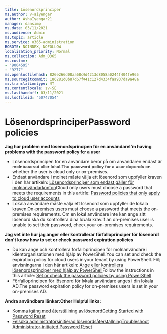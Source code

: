 ```yaml
---
title: Lösenordsprinciper
ms.author: v-aiyengar
author: AshaIyengar21
manager: dansimp
ms.date: 03/11/2021
ms.audience: Admin
ms.topic: article
ms.service: o365-administration
ROBOTS: NOINDEX, NOFOLLOW
localization_priority: Normal
ms.collection: Adm_O365
ms.custom:
- "9004595"
- "9277"
ms.openlocfilehash: 826e266d08aa68c0d4213d8058a0244f404fe965
ms.sourcegitcommit: 186281d0b87d67f041c127d4334faa937da9a48a
ms.translationtype: MT
ms.contentlocale: sv-SE
ms.lasthandoff: 03/11/2021
ms.locfileid: "50747054"
---
```

# <a name="password-policies"></a><span data-ttu-id="7bafa-102">Lösenordsprinciper</span><span class="sxs-lookup"><span data-stu-id="7bafa-102">Password policies</span></span>

<span data-ttu-id="7bafa-103">**Jag har problem med lösenordsprincipen för en användare**</span><span class="sxs-lookup"><span data-stu-id="7bafa-103">**I'm having problems with the password policy for a user**</span></span>

- <span data-ttu-id="7bafa-104">Lösenordsprincipen för en användare beror på om användaren endast är molnbaserad eller lokal.</span><span class="sxs-lookup"><span data-stu-id="7bafa-104">The password policy for a user depends on whether the user is cloud only or on-premises.</span></span>
- <span data-ttu-id="7bafa-105">Endast användare i molnet måste välja ett lösenord som uppfyller kraven i den här artikeln: [Lösenordsprinciper som endast gäller för molnanvändarkonton](https://docs.microsoft.com/azure/active-directory/authentication/concept-sspr-policy?WT.mc_id=Portal-Microsoft_Azure_Support#password-policies-that-only-apply-to-cloud-user-accounts)</span><span class="sxs-lookup"><span data-stu-id="7bafa-105">Cloud only users must choose a password that meets the requirements in this article: [Password policies that only apply to cloud user accounts](https://docs.microsoft.com/azure/active-directory/authentication/concept-sspr-policy?WT.mc_id=Portal-Microsoft_Azure_Support#password-policies-that-only-apply-to-cloud-user-accounts)</span></span>
- <span data-ttu-id="7bafa-106">Lokala användare måste välja ett lösenord som uppfyller de lokala kraven.</span><span class="sxs-lookup"><span data-stu-id="7bafa-106">On-premises users must choose a password that meets the on-premises requirements.</span></span> <span data-ttu-id="7bafa-107">Om en lokal användare inte kan ange sitt lösenord ska du kontrollera dina lokala krav.</span><span class="sxs-lookup"><span data-stu-id="7bafa-107">If an on-premises user is unable to set their password, check your on-premises requirements.</span></span>

<span data-ttu-id="7bafa-108">**Jag vet inte hur jag anger eller kontrollerar förfalloprinciper för lösenord**</span><span class="sxs-lookup"><span data-stu-id="7bafa-108">**I don't know how to set or check password expiration policies**</span></span>

- <span data-ttu-id="7bafa-109">Du kan ange och kontrollera förfalloprincipen för molnanvändare i klientorganisationen med hjälp av PowerShell.</span><span class="sxs-lookup"><span data-stu-id="7bafa-109">You can set and check the expiration policy for cloud users in your tenant by using PowerShell.</span></span> <span data-ttu-id="7bafa-110">Följ anvisningarna i den här artikeln: [Ange eller kontrollera lösenordsprinciper med hjälp av PowerShell](https://docs.microsoft.com/azure/active-directory/authentication/concept-sspr-policy?WT.mc_id=Portal-Microsoft_Azure_Support#set-or-check-the-password-policies-by-using-powershell)</span><span class="sxs-lookup"><span data-stu-id="7bafa-110">Follow the instructions in this article: [Set or check the password policies by using PowerShell](https://docs.microsoft.com/azure/active-directory/authentication/concept-sspr-policy?WT.mc_id=Portal-Microsoft_Azure_Support#set-or-check-the-password-policies-by-using-powershell)</span></span>
- <span data-ttu-id="7bafa-111">Förfalloprincipen för lösenord för lokala användare anges i din lokala AD.</span><span class="sxs-lookup"><span data-stu-id="7bafa-111">The password expiration policy for on-premises users is set in your on-premises AD.</span></span>

<span data-ttu-id="7bafa-112">**Andra användbara länkar:**</span><span class="sxs-lookup"><span data-stu-id="7bafa-112">**Other Helpful links:**</span></span>
- [<span data-ttu-id="7bafa-113">Komma igång med återställning av lösenord</span><span class="sxs-lookup"><span data-stu-id="7bafa-113">Getting Started with Password Reset</span></span>](https://docs.microsoft.com/azure/active-directory/authentication/concept-sspr-policy?WT.mc_id=Portal-Microsoft_Azure_Support#set-or-check-the-password-policies-by-using-powershell)
- [<span data-ttu-id="7bafa-114">Felsöka administratörsinitierad lösenordsåterställning</span><span class="sxs-lookup"><span data-stu-id="7bafa-114">Troubleshoot Administrator-initiated Password Reset</span></span>](https://docs.microsoft.com/azure/active-directory/active-directory-passwords-troubleshoot?WT.mc_id=Portal-Microsoft_Azure_Support#troubleshoot-the-password-reset-portal)
